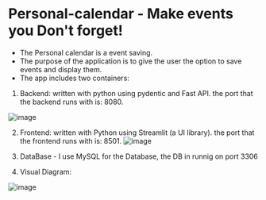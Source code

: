 # Personal-calendar - Make events you Don't forget!

* The Personal calendar is a event saving.
* The purpose of the application is to give the user the option to save events and display them.
* The app includes two containers:
1. Backend: written with python using pydentic and Fast API. the port that the backend runs with is: 8080.

![image](https://user-images.githubusercontent.com/58915223/217578761-b2e2e545-03c3-40aa-9290-0af182d7f0ec.png)

2. Frontend: written with Python using Streamlit (a UI library). the port that the frontend runs with is: 8501.
![image](https://user-images.githubusercontent.com/58915223/218325610-dd54befc-ce85-40d7-8fc3-3584bde29cef.png)

3. DataBase - I use MySQL for the Database, the DB in runnig on port 3306

4. Visual Diagram:

![image](https://user-images.githubusercontent.com/58915223/218325547-b0471aa7-ef93-4944-94e2-451e10ca0eb4.png)
